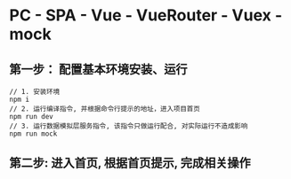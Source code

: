 # PC - SPA - Vue - VueRouter - Vuex - mock

## 第一步： 配置基本环境安装、运行

``` commander
// 1. 安装环境
npm i
// 2. 运行编译指令, 并根据命令行提示的地址，进入项目首页
npm run dev
// 3. 运行数据模拟层服务指令, 该指令只做运行配合, 对实际运行不造成影响
npm run mock
```

## 第二步: 进入首页, 根据首页提示, 完成相关操作